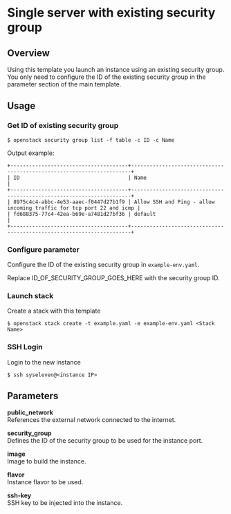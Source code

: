 # Single server with existing security group

## Overview

Using this template you launch an instance using an existing security group. 
You only need to configure the ID of the existing security group in the parameter section of the main template.

## Usage

### Get ID of existing security group
```
$ openstack security group list -f table -c ID -c Name
```

Output example:
```
+--------------------------------------+----------------------------------------------------------------------+
| ID                                   | Name                                                                 |
+--------------------------------------+----------------------------------------------------------------------+
| 8975c4c4-abbc-4e53-aaec-f0447d27b1f9 | Allow SSH and Ping - allow incoming traffic for tcp port 22 and icmp |
| fd688375-77c4-42ea-b69e-a7481d27bf36 | default                                                              |
+--------------------------------------+----------------------------------------------------------------------+
```

### Configure parameter
Configure the ID of the existing security group in `example-env.yaml`.

Replace ID_OF_SECURITY_GROUP_GOES_HERE with the security group ID.


### Launch stack
Create a stack with this template
```
$ openstack stack create -t example.yaml -e example-env.yaml <Stack Name>
```
### SSH Login
Login to the new instance
```
$ ssh syseleven@<instance IP>
```

## Parameters

**public_network**  
References the external network connected to the internet.

**security_group**  
Defines the ID of the security group to be used for the instance port.

**image**  
Image to build the instance.

**flavor**  
Instance flavor to be used.

**ssh-key**  
SSH key to be injected into the instance.